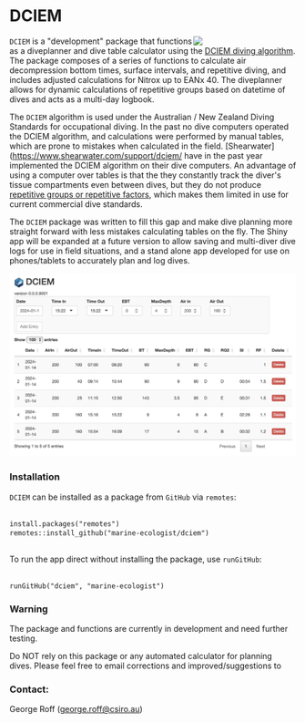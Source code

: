 # DCIEM

<img src="https://marine-ecologist.github.io/DCIEM/images/dciemhex.png" style="float: right;" width="181"/>

`DCIEM` is a "development" package that functions as a diveplanner and dive table calculator using the [DCIEM diving algorithm](https://www.divegearexpress.com/amfile/file/download/file/143/product/8927/). The package composes of a series of functions to calculate air decompression bottom times, surface intervals, and repetitive diving, and includes adjusted calculations for Nitrox up to EANx 40. The diveplanner allows for dynamic calculations of repetitive groups based on datetime of dives and acts as a multi-day logbook.

The `DCIEM` algorithm is used under the Australian / New Zealand Diving Standards for occupational diving. In the past no dive computers operated the DCIEM algorithm, and calculations were performed by manual tables, which are prone to mistakes when calculated in the field. [Shearwater](<https://www.shearwater.com/support/dciem/> have in the past year implemented the DCIEM algorithm on their dive computers. An advantage of using a computer over tables is that the they constantly track the diver's tissue compartments even between dives, but they do not produce [repetitive groups or repetitive factors](https://www.shearwater.com/products/dciem/#:~:text=Shearwater%27s%20DCIEM%20implementation%20does%20not,tissue%20compartments%20even%20between%20dives), which makes them limited in use for current commercial dive standards.

The `DCIEM` package was written to fill this gap and make dive planning more straight forward with less mistakes calculating tables on the fly. The Shiny app will be expanded at a future version to allow saving and multi-diver dive logs for use in field situations, and a stand alone app developed for use on phones/tablets to accurately plan and log dives.

![](https://raw.githubusercontent.com/marine-ecologist/DCIEM/refs/heads/main/rmarkdown/images/app.png)

### Installation

`DCIEM` can be installed as a package from `GitHub` via `remotes`:

```{r eval=FALSE, include=TRUE, class.source = "fold-show"}

install.packages("remotes")
remotes::install_github("marine-ecologist/dciem")


```

To run the app direct without installing the package, use `runGitHub`:

```{r eval=FALSE, include=TRUE, class.source = "fold-show"}

runGitHub("dciem", "marine-ecologist")

```

### Warning

The package and functions are currently in development and need further testing.

Do NOT rely on this package or any automated calculator for planning dives. Please feel free to email corrections and improved/suggestions to

### Contact:

George Roff ([george.roff\@csiro.au](%22mailto:george.roff@csiro.au%22))
